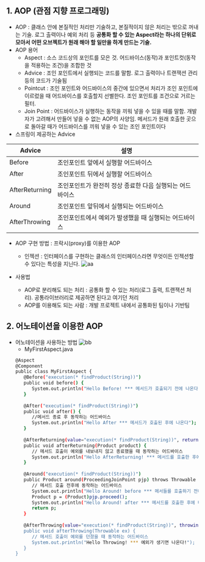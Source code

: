 ## 1. AOP (관점 지향 프로그래밍)
- AOP : 클래스 안에 본질적인 처리만 기술하고, 본질적이지 않은 처리는 밖으로 꺼내는 기술. 
로그 출력이나 예외 처리 등 **공통화 할 수 있는 Aspect라는 하나의 단위로 모아서 어떤 오브젝트가 원래 해야 할 일만을 하게 만드는 기술.**
- AOP 용어
   - Aspect : 소스 코드상의 포인트를 모은 것. 어드바이스(동작)과 포인트컷(동작을 적용하는 조건)을 조합한 것
   - Advice : 조인 포인트에서 실행되는 코드를 말함. 로그 출력이나 트랜잭션 관리 등의 코드가 기술됨
   - Pointcut : 조인 포인트와 어드바이스의 중간에 있으면서 처리가 조인 포인트에 이르렀을 때 어드바이스를 호출할지 선별한다. 조인 포인트를 조건으로 거르는 필터.
   - Join Point : 어드바이스가 실행하는 동작을 끼워 넣을 수 있을 때를 말함. 개발자가 고려해서 만들어 넣을 수 없는 AOP의 사양임. 
   메서드가 원래 호출한 곳으로 돌아갈 때가 어드바이스를 끼워 넣을 수 있는 조인 포인트이다
- 스프링이 제공하는 Advice

|Advice|설명|
|----|----|
|Before|조인포인트 앞에서 실행할 어드바이스|
|After|조인포인트 뒤에서 실행할 어드바이스|
|AfterReturning|조인포인트가 완전히 정상 종료한 다음 실행되는 어드바이스|
|Around|조인포인트 앞뒤에서 실행되는 어드바이스|
|AfterThrowing|조인포인트에서 예외가 발생했을 때 실행되는 어드바이스|

- AOP 구현 방법 : 프락시(proxy)를 이용한 AOP
   - 인젝션 : 인터페이스를 구현하는 클래스의 인터페이스라면 무엇이든 인젝션할 수 있다는 특성을 지닌다.
![aa](https://img1.daumcdn.net/thumb/R1280x0/?scode=mtistory2&fname=https%3A%2F%2Fblog.kakaocdn.net%2Fdn%2FbSMhNi%2FbtqFJrRV9P2%2FCOH1naNlESb1c1xC8mqO81%2Fimg.png)

- 사용법
   - AOP로 분리해도 되는 처리 : 공통화 할 수 있는 처리(로그 출력, 트랜잭션 처리). 공통라이브러리로 제공하면 된다고 여기던 처리
   - AOP를 이용해도 되는 사람 : 개발 프로젝트 내에서 공통화된 팀이나 기반팀
   
## 2. 어노테이션을 이용한 AOP 
- 어노테이션을 사용하는 방법
![bb](https://img1.daumcdn.net/thumb/R1280x0/?scode=mtistory2&fname=https%3A%2F%2Fblog.kakaocdn.net%2Fdn%2FFzQaD%2FbtqFKK4kMJx%2FrzqXXVohXmJ4CFSJi7HI6k%2Fimg.png)
   - MyFirstAspect.java
   ```sh
   @Aspect
   @Component
   public class MyFirstAspect {
      @Before("execution(* findProduct(String))")
      public void before() {
         System.out.println("Hello Before! *** 메서드가 호출되기 전에 나온다");
      }
      
      @After("execution(* findProduct(String))")
      public void after() {
         //메서드 종료 후 동작하는 어드바이스
         System.out.println("Hello After *** 메서드가 호출된 후에 나온다");
      }
      
      @AfterReturning(value="execution(* findProduct(String))", returning="product")
      public void afterReturning(Product product) {
         // 메서드 호출이 예외를 내보내지 않고 종료했을 때 동작하는 어드바이스
         System.out.println("Hello AfterReturning! *** 메서드를 호출한 후에 나온다");
      }
      
      @Around("execution(* findProduct(String))")
      public Product around(ProceedingJoinPoint pjp) throws Throwable {
         // 메서드 호출 전후에 동작하는 어드바이스
         System.out.println("Hello Around! before *** 메서들를 호출하기 전에 나온다!");
         Product p = (Product)pjp.proceed();
         System.out.println("Hello Around! after *** 메서드를 호출한 후에 나온다!");
         return p;
      }
      
      @AfterThrowing(value="execution(* findProduct(String))", throwing="ex)
      public void afterThrowing(Throwable ex) {
         // 메서드 호출이 예외를 던졌을 때 동작하는 어드바이스
         System.out.println("Hello Throwing! *** 예외가 생기면 나온다!");
      }
   }
         
       
   ```
